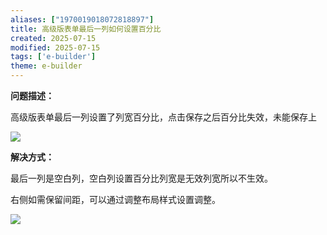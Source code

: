 ```yaml
---
aliases: ["1970019018072818897"]
title: 高级版表单最后一列如何设置百分比
created: 2025-07-15
modified: 2025-07-15
tags: ['e-builder']
theme: e-builder
---
```


**问题描述：**

高级版表单最后一列设置了列宽百分比，点击保存之后百分比失效，未能保存上

![](20e98ccf4d3719cf2eb7bb70da448c44.jpg)

**解决方式：**

最后一列是空白列，空白列设置百分比列宽是无效列宽所以不生效。

右侧如需保留间距，可以通过调整布局样式设置调整。

![](a67a20b40686abd6c2f397629d5e54d6.jpg)